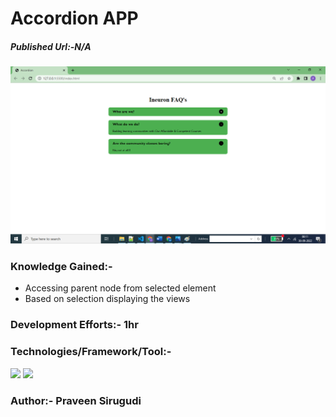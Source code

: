 # Accordion APP

##### Published Url:-N/A


<img src="https://github.com/sirugudipraveen3637/Accordion/blob/main/accord.png" height="50%" width="100%"/>


### Knowledge Gained:-

  - Accessing parent node from selected element
  - Based on selection displaying the views

    
### Development Efforts:- 1hr
  
### Technologies/Framework/Tool:-
<span>

<img src="https://img.shields.io/badge/-Java%20Script-yellowgreen"/>
<img src="https://img.shields.io/badge/-HTML-blue"/>
</span>


### Author:- <b>Praveen Sirugudi<b>


